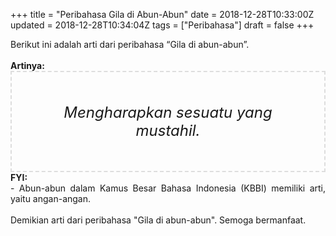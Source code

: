 +++
title = "Peribahasa Gila di Abun-Abun"
date = 2018-12-28T10:33:00Z
updated = 2018-12-28T10:34:04Z
tags = ["Peribahasa"]
draft = false
+++

<div dir="ltr" style="text-align: left;" trbidi="on"><div style="text-align: justify;">Berikut ini adalah arti dari peribahasa “Gila di abun-abun”.</div><br /><div style="text-align: justify;"><b>Artinya:</b></div><div style="border: 2px dashed #ddd; font-size: 24px; height: auto; margin: 0 auto; padding: 50px; text-align: center; width: auto;"><i>Mengharapkan sesuatu yang mustahil.</i></div><div style="text-align: justify;"><b>FYI:</b><br />- Abun-abun dalam Kamus Besar Bahasa Indonesia (KBBI) memiliki arti, yaitu angan-angan.</div><br /><div style="text-align: justify;">Demikian arti dari peribahasa "Gila di abun-abun". Semoga bermanfaat. </div></div>
